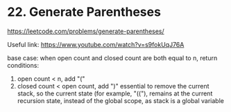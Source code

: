 # 22. Generate Parentheses

https://leetcode.com/problems/generate-parentheses/

Useful link: https://www.youtube.com/watch?v=s9fokUqJ76A

base case: when open count and closed count are both equal to n, return
conditions:

1. open count < n, add "("
2. closed count < open count, add ")"
   essential to remove the current stack, so the current state (for example, "(("), remains at the current recursion state, instead of the global scope, as stack is a global variable
